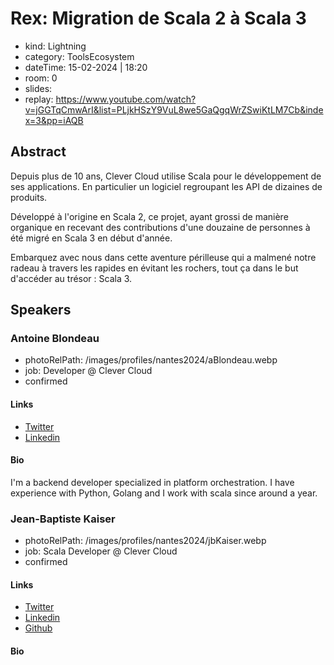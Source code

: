 # Rex: Migration de Scala 2 à Scala 3

- kind: Lightning
- category: ToolsEcosystem
- dateTime: 15-02-2024 | 18:20
- room: 0
- slides: 
- replay: https://www.youtube.com/watch?v=jGGTqCmwArI&list=PLjkHSzY9VuL8we5GaQgqWrZSwiKtLM7Cb&index=3&pp=iAQB

## Abstract

Depuis plus de 10 ans, Clever Cloud utilise Scala pour le développement 
de ses applications. 
En particulier un logiciel regroupant les API de dizaines de produits.

Développé à l'origine en Scala 2, ce projet, ayant grossi de manière organique en recevant 
des contributions d'une douzaine de personnes à été migré en Scala 3 en début d'année.

Embarquez avec nous dans cette aventure périlleuse qui a malmené 
notre radeau à travers les rapides en évitant les rochers, 
tout ça dans le but d'accéder au trésor : Scala 3.

## Speakers

### Antoine Blondeau

- photoRelPath: /images/profiles/nantes2024/aBlondeau.webp
- job: Developer @ Clever Cloud
- confirmed

#### Links

- [Twitter](https://twitter.com/P4ndaFR)
- [Linkedin](https://www.linkedin.com/in/antblondeau)

#### Bio

I'm a backend developer specialized in platform orchestration. I have experience with Python, Golang and I work with scala since around a year.
### Jean-Baptiste Kaiser

- photoRelPath: /images/profiles/nantes2024/jbKaiser.webp
- job: Scala Developer @ Clever Cloud
- confirmed

#### Links

- [Twitter](https://twitter.com/ArendSyl)
- [Linkedin](https://www.linkedin.com/in/arendsyl)
- [Github](https://github.com/Arendsyl)

#### Bio


